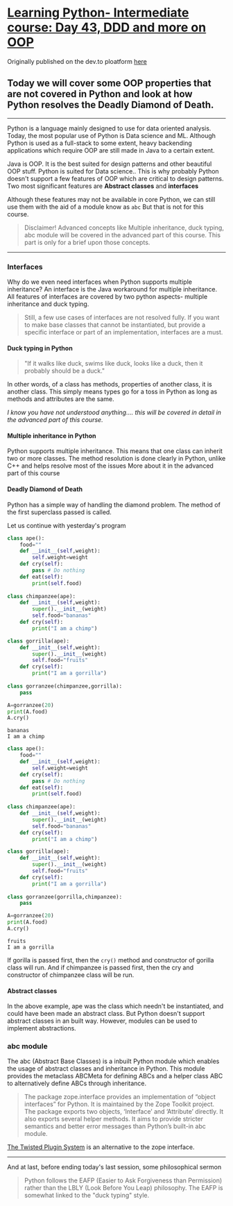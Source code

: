 # [Learning Python- Intermediate course: Day 43, DDD and more on OOP](https://dev.to/aatmaj/learning-python-intermediate-course-day-43-ddd-and-more-on-oop-2npf)

Originally published on the dev.to ploatform [here](https://dev.to/aatmaj/learning-python-intermediate-course-day-43-ddd-and-more-on-oop-2npf)

Today we will cover some OOP properties that are not covered in Python and look at how Python resolves the Deadly Diamond of Death.
---
_____
Python is a language mainly designed to use for data oriented analysis. Today, the most popular use of Python is Data science and ML. Although Python is used as a full-stack to some extent, heavy backending applications which require OOP are still made in Java to a certain extent. 

Java is OOP. It is the best suited for design patterns and other beautiful OOP stuff. Python is suited for Data science.. This is why probably Python doesn't support a few features of OOP which are critical to design patterns. Two most significant features are **Abstract classes** and **interfaces**

Although these features may not be available in core Python, we can still use them with the aid of a module know as `abc` But that is not for this course.

> Disclaimer! Advanced concepts like Multiple inheritance, duck typing, abc module will be covered in the advanced part of this course. This part is only for a brief upon those concepts.

____
### Interfaces
Why do we even need interfaces when Python supports multiple inheritance? An interface is the Java workaround for multiple inheritance. All features of interfaces are covered by two python aspects- multiple inheritance and duck typing. 

> Still, a few use cases of interfaces are not resolved fully. If you want to make base classes that cannot be instantiated, but provide a specific interface or part of an implementation, interfaces are a must. 
 
#### Duck typing in Python
> "If it walks like duck, swims like duck, looks like a duck, then it probably should be a duck."
 
In other words, of a class has methods, properties of another class, it is another class. This simply means types go for a toss in Python as long as methods and attributes are the same.

_I know you have not understood anything.... this will be covered in detail in the advanced part of this course._


#### Multiple inheritance in Python
Python supports multiple inheritance. This means that one class can inherit two or more classes. The method resolution is done clearly in Python, unlike C++ and helps resolve most of the issues
More about it in the advanced part of this course

#### Deadly Diamond of Death
Python has a simple way of handling the diamond problem. The method of the first superclass passed is called.

Let us continue with yesterday's program

```python
class ape():
    food=""
    def __init__(self,weight):
        self.weight=weight
    def cry(self):
        pass # Do nothing
    def eat(self):
        print(self.food)
        
class chimpanzee(ape):
    def __init__(self,weight):
        super().__init__(weight)
        self.food="bananas"
    def cry(self):
        print("I am a chimp")

class gorrilla(ape):
    def __init__(self,weight):
        super().__init__(weight)
        self.food="fruits"
    def cry(self):
        print("I am a gorrilla")
  
class gorranzee(chimpanzee,gorrilla):
    pass

A=gorranzee(20)
print(A.food)
A.cry()
```

```
bananas
I am a chimp

```
```python
class ape():
    food=""
    def __init__(self,weight):
        self.weight=weight
    def cry(self):
        pass # Do nothing
    def eat(self):
        print(self.food)
        
class chimpanzee(ape):
    def __init__(self,weight):
        super().__init__(weight)
        self.food="bananas"
    def cry(self):
        print("I am a chimp")

class gorrilla(ape):
    def __init__(self,weight):
        super().__init__(weight)
        self.food="fruits"
    def cry(self):
        print("I am a gorrilla")
  
class gorranzee(gorrilla,chimpanzee):
    pass

A=gorranzee(20)
print(A.food)
A.cry()


```
```
fruits
I am a gorrilla

```
If gorilla is passed first, then the `cry()` method and constructor of gorilla class will run. And if chimpanzee is passed first, then the cry and constructor of chimpanzee class will be run.

#### Abstract classes
In the above example, ape was the class which needn't be instantiated, and could have been made an abstract class. But Python doesn't support abstract classes in an built way. However, modules can be used to implement abstractions.

### abc module
The abc (Abstract Base Classes) is a inbuilt Python module which enables the usage of abstract classes and inheritance in Python.
This module provides the metaclass ABCMeta for defining ABCs and a helper class ABC to alternatively define ABCs through inheritance.

> The package zope.interface provides an implementation of “object interfaces” for Python. It is maintained by the Zope Toolkit project. The package exports two objects, ‘Interface’ and ‘Attribute’ directly. It also exports several helper methods. It aims to provide stricter semantics and better error messages than Python’s built-in abc module.

[The Twisted Plugin System](https://twistedmatrix.com/documents/current/core/howto/plugin.html) is an alternative to the zope interface.





_____
And at last, before ending today's last session, some philosophical sermon
> Python follows the EAFP (Easier to Ask Forgiveness than Permission) rather than the LBLY (Look Before You Leap) philosophy. The EAFP is somewhat linked to the "duck typing" style.
